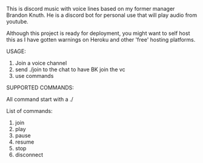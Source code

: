 This is discord music with voice lines based on my former manager Brandon Knuth. He is a discord bot for personal use that will play audio from youtube.

Although this project is ready for deployment, you might want to self host this as I have gotten warnings on Heroku and other 'free' hosting platforms.


USAGE:
1. Join a voice channel
2. send ./join to the chat to have BK join the vc
3. use commands

SUPPORTED COMMANDS:

All command start with a ./

List of commands:
1. join
2. play
3. pause
4. resume
5. stop
6. disconnect
